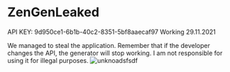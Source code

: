 # ZenGenLeaked
API KEY: 9d950ce1-6b1b-40c2-8351-5bf8aaecaf97
Working 29.11.2021

We managed to steal the application. Remember that if the developer changes the API, the generator will stop working. I am not responsible for using it for illegal purposes.
![unknoadsfsdf](https://user-images.githubusercontent.com/95038845/143949301-7174483b-6aea-4501-b924-e5cc80674464.png)
